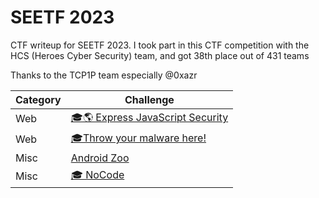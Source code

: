 # SEETF 2023
CTF writeup for SEETF 2023. I took part in this CTF competition with the HCS (Heroes Cyber Security) team, and got 38th place out of 431 teams

Thanks to the TCP1P team especially @0xazr

| Category | Challenge |
| --- | --- |
| Web | [🎓🌎 Express JavaScript Security](/SEETF%202023/%F0%9F%8E%93%F0%9F%8C%8E%20Express%20JavaScript%20Security/)
| Web | [🎓Throw your malware here!](/SEETF%202023/%F0%9F%8E%93Throw%20your%20malware%20here!/)
| Misc | [Android Zoo](/SEETF%202023/Android%20Zoo/)
| Misc | [🎓 NoCode](/SEETF%202023/%F0%9F%8E%93%20NoCode/)